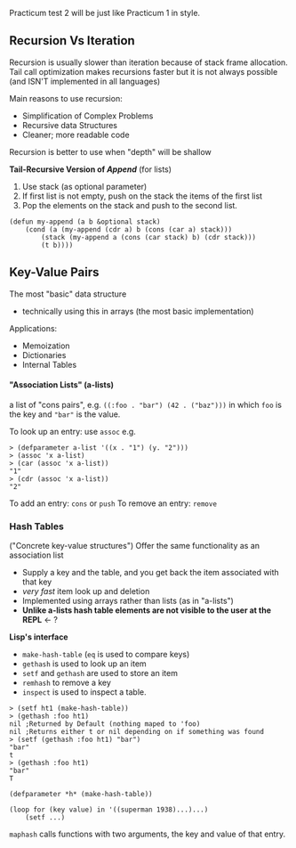 Practicum test 2 will be just like Practicum 1 in style.

## Recursion Vs Iteration
Recursion is usually slower than iteration because of stack frame allocation.
Tail call optimization makes recursions faster but it is not always possible (and ISN'T implemented in all languages)

Main reasons to use recursion:
- Simplification of Complex Problems
- Recursive data Structures
- Cleaner; more readable code

Recursion is better to use when "depth" will be shallow


**Tail-Recursive Version of *Append*** (for lists)
1. Use stack (as optional parameter)
2. If first list is not empty, push on the stack the items of the first list
3. Pop the elements on the stack and push to the second list.
```Lisp
(defun my-append (a b &optional stack)
	(cond (a (my-append (cdr a) b (cons (car a) stack)))
		(stack (my-append a (cons (car stack) b) (cdr stack)))
		(t b))))
```

## Key-Value Pairs
The most "basic" data structure 
- technically using this in arrays (the most basic implementation)

Applications:
- Memoization
- Dictionaries
- Internal Tables

#### "Association Lists" (a-lists)
a list of "cons pairs", e.g. `((:foo . "bar") (42 . ("baz")))` in which `foo` is the key and `"bar"` is the value.

To look up an entry: use `assoc` 
e.g.
```Lisp
> (defparameter a-list '((x . "1") (y. "2")))
> (assoc 'x a-list)
> (car (assoc 'x a-list))
"1"
> (cdr (assoc 'x a-list))
"2"
```

To add an entry: `cons` or `push` 
To remove an entry: `remove`

### Hash Tables
("Concrete key-value structures")
Offer the same functionality as an association list
- Supply a key and the table, and you get back the item associated with that key
- *very fast* item look up and deletion
- Implemented using arrays rather than lists (as in "a-lists")
- **Unlike a-lists hash table elements are not visible to the user at the REPL** <- ?

**Lisp's interface**

- `make-hash-table` (`eq` is used to compare keys)
- `gethash` is used to look up an item
- `setf` and `gethash` are used to store an item
- `remhash` to remove a key
- `inspect` is used to inspect a table.

```Lisp
> (setf ht1 (make-hash-table))
> (gethash :foo ht1)
nil ;Returned by Default (nothing maped to 'foo)
nil ;Returns either t or nil depending on if something was found
> (setf (gethash :foo ht1) "bar")
"bar"
t
> (gethash :foo ht1)
"bar"
T
```

```Lisp
(defparameter *h* (make-hash-table))

(loop for (key value) in '((superman 1938)...)...)
	(setf ...)
```

`maphash` calls functions with two arguments, the key and value of that entry.